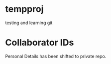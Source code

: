 # tempproj

testing and learning git
# Collaborator IDs

Personal Details has been shifted to private repo.
